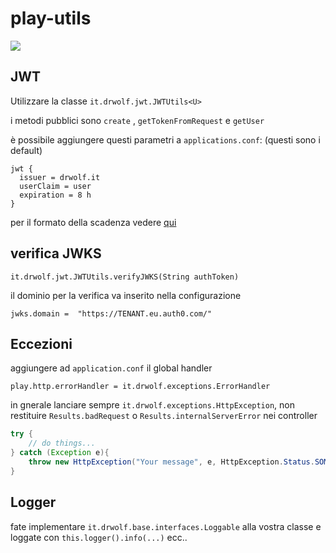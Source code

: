 # play-utils

[![](https://jitpack.io/v/drwolf-oss/play-utils.svg)](https://jitpack.io/#drwolf-oss/play-utils)

## JWT

Utilizzare la classe `it.drwolf.jwt.JWTUtils<U>` 

i metodi pubblici sono `create` , `getTokenFromRequest` e `getUser`

è possibile aggiungere questi parametri a `applications.conf`: (questi sono i default)

```
jwt {
  issuer = drwolf.it
  userClaim = user
  expiration = 8 h
}
```

per il formato della scadenza vedere [qui](https://www.playframework.com/documentation/2.8.x/ConfigFile#Duration-format)

## verifica JWKS

`it.drwolf.jwt.JWTUtils.verifyJWKS(String authToken)`

il dominio per la verifica va inserito nella configurazione

```
jwks.domain =  "https://TENANT.eu.auth0.com/"
```

## Eccezioni

aggiungere ad `application.conf` il global handler

```
play.http.errorHandler = it.drwolf.exceptions.ErrorHandler
```
in gnerale lanciare sempre `it.drwolf.exceptions.HttpException`, non restituire `Results.badRequest` o `Results.internalServerError` nei controller

```java
try {
    // do things...
} catch (Exception e){
    throw new HttpException("Your message", e, HttpException.Status.SOME_STATUS);
}
```

## Logger

fate implementare `it.drwolf.base.interfaces.Loggable` alla vostra classe e loggate con `this.logger().info(...)`  ecc..